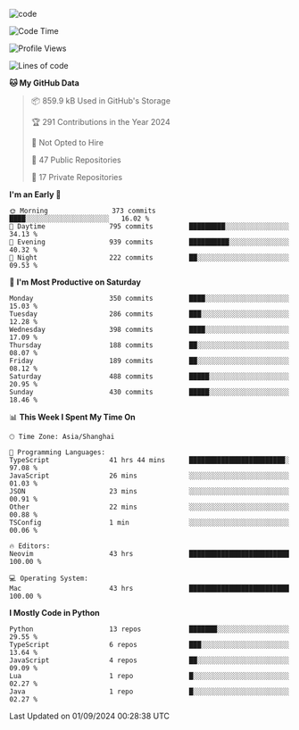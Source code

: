 
<!--
**liuyaanng/liuyaanng** is a ✨ _special_ ✨ repository because its `README.md` (this file) appears on your GitHub profile.

Here are some ideas to get you started:

- 🔭 I’m currently working on ...
- 🌱 I’m currently learning ...
- 👯 I’m looking to collaborate on ...
- 🤔 I’m looking for help with ...
- 💬 Ask me about ...
- 📫 How to reach me: ...
- 😄 Pronouns: ...
- ⚡ Fun fact: ...
-->


![code](https://cdn.jsdelivr.net/gh/liuyaanng/liuyaanng@1.0/code.gif) 

<!--START_SECTION:waka-->
![Code Time](http://img.shields.io/badge/Code%20Time-751%20hrs%2042%20mins-blue)

![Profile Views](http://img.shields.io/badge/Profile%20Views-0-blue)

![Lines of code](https://img.shields.io/badge/From%20Hello%20World%20I%27ve%20Written-14.7%20million%20lines%20of%20code-blue)

**🐱 My GitHub Data** 

> 📦 859.9 kB Used in GitHub's Storage 
 > 
> 🏆 291 Contributions in the Year 2024
 > 
> 🚫 Not Opted to Hire
 > 
> 📜 47 Public Repositories 
 > 
> 🔑 17 Private Repositories 
 > 
**I'm an Early 🐤** 

```text
🌞 Morning                373 commits         ████░░░░░░░░░░░░░░░░░░░░░   16.02 % 
🌆 Daytime                795 commits         █████████░░░░░░░░░░░░░░░░   34.13 % 
🌃 Evening                939 commits         ██████████░░░░░░░░░░░░░░░   40.32 % 
🌙 Night                  222 commits         ██░░░░░░░░░░░░░░░░░░░░░░░   09.53 % 
```
📅 **I'm Most Productive on Saturday** 

```text
Monday                   350 commits         ████░░░░░░░░░░░░░░░░░░░░░   15.03 % 
Tuesday                  286 commits         ███░░░░░░░░░░░░░░░░░░░░░░   12.28 % 
Wednesday                398 commits         ████░░░░░░░░░░░░░░░░░░░░░   17.09 % 
Thursday                 188 commits         ██░░░░░░░░░░░░░░░░░░░░░░░   08.07 % 
Friday                   189 commits         ██░░░░░░░░░░░░░░░░░░░░░░░   08.12 % 
Saturday                 488 commits         █████░░░░░░░░░░░░░░░░░░░░   20.95 % 
Sunday                   430 commits         █████░░░░░░░░░░░░░░░░░░░░   18.46 % 
```


📊 **This Week I Spent My Time On** 

```text
🕑︎ Time Zone: Asia/Shanghai

💬 Programming Languages: 
TypeScript               41 hrs 44 mins      ████████████████████████░   97.08 % 
JavaScript               26 mins             ░░░░░░░░░░░░░░░░░░░░░░░░░   01.03 % 
JSON                     23 mins             ░░░░░░░░░░░░░░░░░░░░░░░░░   00.91 % 
Other                    22 mins             ░░░░░░░░░░░░░░░░░░░░░░░░░   00.88 % 
TSConfig                 1 min               ░░░░░░░░░░░░░░░░░░░░░░░░░   00.06 % 

🔥 Editors: 
Neovim                   43 hrs              █████████████████████████   100.00 % 

💻 Operating System: 
Mac                      43 hrs              █████████████████████████   100.00 % 
```

**I Mostly Code in Python** 

```text
Python                   13 repos            ███████░░░░░░░░░░░░░░░░░░   29.55 % 
TypeScript               6 repos             ███░░░░░░░░░░░░░░░░░░░░░░   13.64 % 
JavaScript               4 repos             ██░░░░░░░░░░░░░░░░░░░░░░░   09.09 % 
Lua                      1 repo              █░░░░░░░░░░░░░░░░░░░░░░░░   02.27 % 
Java                     1 repo              █░░░░░░░░░░░░░░░░░░░░░░░░   02.27 % 
```




 Last Updated on 01/09/2024 00:28:38 UTC
<!--END_SECTION:waka-->
